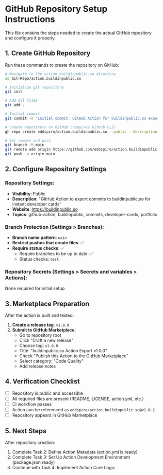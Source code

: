 # GitHub Repository Setup Instructions

This file contains the steps needed to create the actual GitHub repository and configure it properly.

## 1. Create GitHub Repository

Run these commands to create the repository on GitHub:

```bash
# Navigate to the action.buildinpublic.so directory
cd Git-Repo/action.buildinpublic.so

# Initialize git repository
git init

# Add all files
git add .

# Initial commit
git commit -m "Initial commit: GitHub Action for buildinpublic.so export"

# Create repository on GitHub (requires GitHub CLI)
gh repo create eddspire/action.buildinpublic.so --public --description "GitHub Action to export commits to buildinpublic.so for instant developer cards"

# Set remote and push
git branch -M main
git remote add origin https://github.com/eddspire/action.buildinpublic.so.git
git push -u origin main
```

## 2. Configure Repository Settings

### Repository Settings:
- **Visibility**: Public
- **Description**: "GitHub Action to export commits to buildinpublic.so for instant developer cards"
- **Website**: https://buildinpublic.so
- **Topics**: github-action, buildinpublic, commits, developer-cards, portfolio

### Branch Protection (Settings > Branches):
- **Branch name pattern**: `main`
- **Restrict pushes that create files**: ✅
- **Require status checks**: ✅
  - Require branches to be up to date: ✅
  - Status checks: `test`

### Repository Secrets (Settings > Secrets and variables > Actions):
None required for initial setup.

## 3. Marketplace Preparation

After the action is built and tested:

1. **Create a release tag**: `v1.0.0`
2. **Submit to GitHub Marketplace**:
   - Go to repository root
   - Click "Draft a new release"
   - Choose tag: `v1.0.0`
   - Title: "buildinpublic.so Action Export v1.0.0"
   - Check "Publish this Action to the GitHub Marketplace"
   - Select category: "Code Quality"
   - Add release notes

## 4. Verification Checklist

- [ ] Repository is public and accessible
- [ ] All required files are present (README, LICENSE, action.yml, etc.)
- [ ] CI workflow passes
- [ ] Action can be referenced as `eddspire/action.buildinpublic.so@v1.0.2`
- [ ] Repository appears in GitHub Marketplace

## 5. Next Steps

After repository creation:
1. Complete Task 2: Define Action Metadata (action.yml is ready)
2. Complete Task 3: Set Up Action Development Environment (package.json ready)
3. Continue with Task 4: Implement Action Core Logic 
